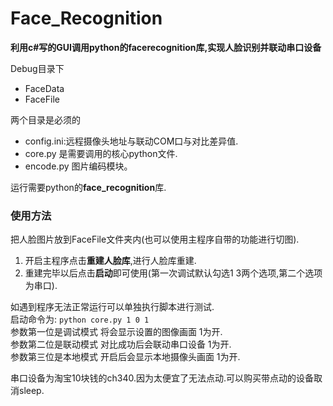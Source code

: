 # Face_Recognition

**利用c#写的GUI调用python的facerecognition库,实现人脸识别并联动串口设备**

Debug目录下  
* FaceData
* FaceFile

两个目录是必须的
  
* config.ini:远程摄像头地址与联动COM口与对比差异值.  
* core.py  是需要调用的核心python文件.   
* encode.py  图片编码模块。  



运行需要python的**face_recognition**库.   


### 使用方法

把人脸图片放到FaceFile文件夹内(也可以使用主程序自带的功能进行切图).  
1. 开启主程序点击**重建人脸库**,进行人脸库重建.  
2. 重建完毕以后点击**启动**即可使用(第一次调试默认勾选1 3两个选项,第二个选项为串口).  

如遇到程序无法正常运行可以单独执行脚本进行测试.  
启动命令为: ` python core.py 1 0 1 `  
参数第一位是调试模式 将会显示设置的图像画面         1为开.  
参数第二位是联动模式 对比成功后会联动串口设备       1为开.  
参数第三位是本地模式 开启后会显示本地摄像头画面     1为开.    



串口设备为淘宝10块钱的ch340.因为太便宜了无法点动.可以购买带点动的设备取消sleep.
